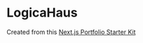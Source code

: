 # LogicaHaus

Created from this [Next.js Portfolio Starter Kit](https://vercel.com/templates/next.js/portfolio-starter-kit "Next.js Portfolio Starter Kit")
